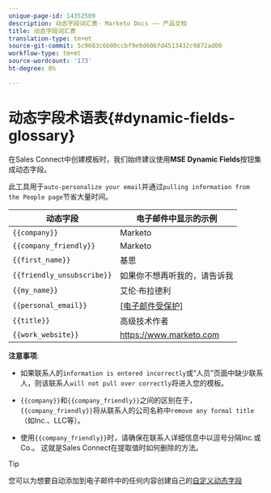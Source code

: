 ```yaml
---
unique-page-id: 14352509
description: 动态字段词汇表- Marketo Docs —— 产品文档
title: 动态字段词汇表
translation-type: tm+mt
source-git-commit: 5c9683c6b00ccbf9e9d606fd4513432c9872ad00
workflow-type: tm+mt
source-wordcount: '173'
ht-degree: 0%

---
```



# 动态字段术语表{#dynamic-fields-glossary}

在Sales Connect中创建模板时，我们始终建议使用&#x200B;**MSE Dynamic Fields**&#x200B;按钮集成动态字段。

此工具用于`auto-personalize your email`并通过`pulling information from the People page`节省大量时间。

| 动态字段 | 电子邮件中显示的示例 |
|---|---|
| `{{company}}` | Marketo |
| `{{company_friendly}}` | Marketo |
| `{{first_name}}` | 基思 |
| `{{friendly_unsubscribe}}` | 如果你不想再听我的，请告诉我 |
| `{{my_name}}` | 艾伦·布拉德利 |
| `{{personal_email}}` | [[电子邮件受保护]](http://docs.marketo.com/cdn-cgi/l/email-protection) |
| `{{title}}` | 高级技术作者 |
| `{{work_website}}` | https://www.marketo.com |

**注意事项**:

* 如果联系人的`information is entered incorrectly`或“人员”页面中缺少联系人，则该联系人`will not pull over correctly`将进入您的模板。

* `{{company}}`和`{{company_friendly}}`之间的区别在于，`{{company_friendly}}`将从联系人的公司名称中`remove any formal title`（如Inc.、LLC等）。
* 使用`{{company_friendly}}`时，请确保在联系人详细信息中以逗号分隔Inc.或Co.。 这就是Sales Connect在提取值时如何删除的方法。

>[!TIP]
>
>您可以为想要自动添加到电子邮件中的任何内容创建自己的[自定义动态字段](http://docs.marketo.com/x/fADb)

